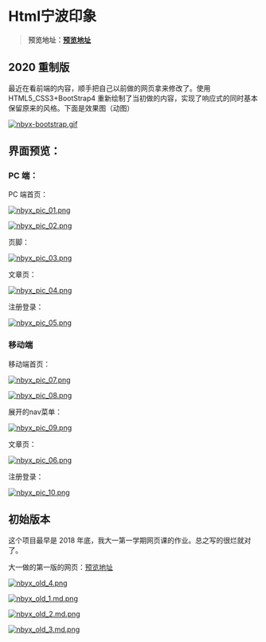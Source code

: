 # Html宁波印象

> **预览地址：[预览地址](https://huxiaofan.com/doc/nbyx/)**

## 2020 重制版

最近在看前端的内容，顺手把自己以前做的网页拿来修改了。使用 HTML5_CSS3+BootStrap4 重新绘制了当初做的内容，实现了响应式的同时基本保留原来的风格。下面是效果图（动图）

[![nbyx-bootstrap.gif](https://media.everdo.cn/tank/pic-bed/2020/10/23/nbyx-bootstrap.gif)](https://up.media.everdo.cn/image/jicX)

## 界面预览：

### PC 端：

PC 端首页：

[![nbyx_pic_01.png](https://media.everdo.cn/tank/pic-bed/2020/10/23/nbyx_pic_01.png)](https://up.media.everdo.cn/image/jr5i)

[![nbyx_pic_02.png](https://media.everdo.cn/tank/pic-bed/2020/10/23/nbyx_pic_02.png)](https://up.media.everdo.cn/image/jqj4)

页脚：

[![nbyx_pic_03.png](https://media.everdo.cn/tank/pic-bed/2020/10/23/nbyx_pic_03.png)](https://up.media.everdo.cn/image/jx6M)

文章页：

[![nbyx_pic_04.png](https://media.everdo.cn/tank/pic-bed/2020/10/23/nbyx_pic_04.png)](https://up.media.everdo.cn/image/jWpY)

注册登录：

[![nbyx_pic_05.png](https://media.everdo.cn/tank/pic-bed/2020/10/23/nbyx_pic_05.png)](https://up.media.everdo.cn/image/jNPa)

### 移动端

移动端首页：

[![nbyx_pic_07.png](https://media.everdo.cn/tank/pic-bed/2020/10/23/nbyx_pic_07.png)](https://up.media.everdo.cn/image/jkis)

[![nbyx_pic_08.png](https://media.everdo.cn/tank/pic-bed/2020/10/23/nbyx_pic_08.png)](https://up.media.everdo.cn/image/jmv3)

展开的nav菜单：

[![nbyx_pic_09.png](https://media.everdo.cn/tank/pic-bed/2020/10/23/nbyx_pic_09.png)](https://up.media.everdo.cn/image/j9gG)

文章页：

[![nbyx_pic_06.png](https://media.everdo.cn/tank/pic-bed/2020/10/23/nbyx_pic_06.png)](https://up.media.everdo.cn/image/jcD9)

注册登录：

[![nbyx_pic_10.png](https://media.everdo.cn/tank/pic-bed/2020/10/23/nbyx_pic_10.png)](https://up.media.everdo.cn/image/jffj)

## 初始版本

这个项目最早是 2018 年底，我大一第一学期网页课的作业。总之写的很烂就对了。

大一做的第一版的网页：[预览地址](https://huxiaofan.com/doc/nbyx-old/)

[![nbyx_old_4.png](https://media.everdo.cn/tank/pic-bed/2020/10/23/nbyx_old_4.png)](https://up.media.everdo.cn/image/jMpS)

[![nbyx_old_1.md.png](https://media.everdo.cn/tank/pic-bed/2020/10/23/nbyx_old_1.md.png)](https://up.media.everdo.cn/image/j1Nn)

[![nbyx_old_2.md.png](https://media.everdo.cn/tank/pic-bed/2020/10/23/nbyx_old_2.md.png)](https://up.media.everdo.cn/image/js5O)

[![nbyx_old_3.md.png](https://media.everdo.cn/tank/pic-bed/2020/10/23/nbyx_old_3.md.png)](https://up.media.everdo.cn/image/j0j6)

